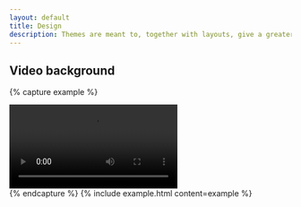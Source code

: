 ```yaml
---
layout: default
title: Design
description: Themes are meant to, together with layouts, give a greater sense of order while browsing around the site, by visually telling the user what section he is viewing.
---
```




## Video background

{% capture example %}
<div class="video-background">
  <video>
    <source src="waterfall.webm" type="video/webm">
    <source src="waterfall.mp4" type="video/mp4">
  </video>
  <div class="content"></div>
</div>
{% endcapture %}
{% include example.html content=example %}
